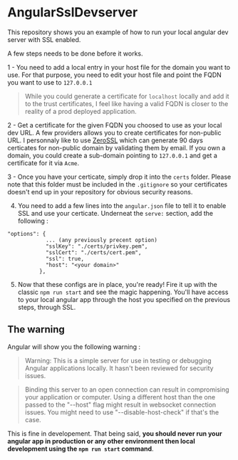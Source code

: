 # AngularSslDevserver

This repository shows you an example of how to run your local angular dev server with SSL enabled.

A few steps needs to be done before it works.

1 - You need to add a local entry in your host file for the domain you want to use. For that purpose, you need to edit your host file and point the FQDN you want to use to `127.0.0.1`
> While you could generate a certificate for `localhost` locally and add it to the trust certificates, I feel like having a valid FQDN is closer to the reality of a prod deployed application.

2 - Get a certificate for the given FQDN you choosed to use as your local dev URL. A few providers allows you to create certificates for non-public URL. I personnaly like to use [ZeroSSL](https://zerossl.com/) which can generate 90 days certicates for non-public domain by validating them by email. If you own a domain, you could create a sub-domain pointing to `127.0.0.1` and get a certificate for it via `Acme`.

3 - Once you have your certicate, simply drop it into the `certs` folder. Please note that this folder must be included in the `.gitignore` so your certificates doesn't end up in your repository for obvious security reasons.

4. You need to add a few lines into the `angular.json` file to tell it to enable SSL and use your certicate. Underneat the `serve:` section, add the following :
```
"options": {
            ... (any previously precent option)
            "sslKey": "./certs/privkey.pem",
            "sslCert": "./certs/cert.pem",
            "ssl": true,
            "host": "<your domain>"
          },
```
5. Now that these configs are in place, you're ready! Fire it up with the classic `npm run start` and see the magic happening. You'll have access to your local angular app through the host you specified on the previous steps, through SSL.

## The warning

Angular will show you the following warning :
>Warning: This is a simple server for use in testing or debugging Angular applications
locally. It hasn't been reviewed for security issues.

>Binding this server to an open connection can result in compromising your application or
computer. Using a different host than the one passed to the "--host" flag might result in
websocket connection issues. You might need to use "--disable-host-check" if that's the
case.

This is fine in developement. That being said, **you should never run your angular app in production or any other environment then local development using the `npm run start` command**.

